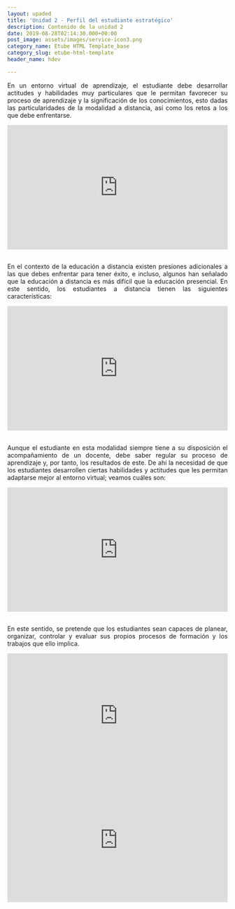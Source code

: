 ```yaml
---
layout: upaded
title: 'Unidad 2 - Perfil del estudiante estratégico'
description: Contenido de la unidad 2
date: 2019-08-28T02:14:30.000+00:00
post_image: assets/images/service-icon3.png
category_name: Etube HTML Template_base
category_slug: etube-html-template
header_name: hdev

---
```

<p align="justify">En un entorno virtual de aprendizaje, el estudiante debe desarrollar actitudes y habilidades muy particulares que le permitan favorecer su proceso de aprendizaje y la significación de los conocimientos, esto dadas las particularidades de la modalidad a distancia, así como los retos a los que debe enfrentarse. </p>
<div style="width: 100%;"><div style="position: relative; padding-bottom: 56.25%; padding-top: 0; height: 0;"><iframe frameborder="0" width="1200px" height="675px" style="position: absolute; top: 0; left: 0; width: 100%; height: 100%;" src="https://view.genial.ly/5d670cf56e51fb0fe247cd93" type="text/html" allowscriptaccess="always" allowfullscreen="true" scrolling="yes" allownetworking="all"></iframe> </div> </div>
<br/>
<p align="justify">En el contexto de la educación a distancia existen presiones adicionales a las que debes enfrentar para tener éxito, e incluso, algunos han señalado que la educación a distancia es más difícil que la educación presencial. En este sentido, los estudiantes a distancia tienen las siguientes características:</p>
<div style="width: 100%;"><div style="position: relative; padding-bottom: 56.25%; padding-top: 0; height: 0;"><iframe frameborder="0" width="1200px" height="675px" style="position: absolute; top: 0; left: 0; width: 100%; height: 100%;" src="https://view.genial.ly/5d6710c20355470fc736cf25" type="text/html" allowscriptaccess="always" allowfullscreen="true" scrolling="yes" allownetworking="all"></iframe> </div> </div>
<br/>
<p align="justify">Aunque el estudiante en esta modalidad siempre tiene a su disposición el acompañamiento de un docente, debe saber regular su proceso de aprendizaje y, por tanto, los resultados de este. De ahí la necesidad de que los estudiantes desarrollen ciertas habilidades y actitudes que les permitan adaptarse mejor al entorno virtual; veamos cuáles son:</p>
<div style="width: 100%;"><div style="position: relative; padding-bottom: 56.25%; padding-top: 0; height: 0;"><iframe frameborder="0" width="1200px" height="675px" style="position: absolute; top: 0; left: 0; width: 100%; height: 100%;" src="https://view.genial.ly/5d682b307d814b1002902f44" type="text/html" allowscriptaccess="always" allowfullscreen="true" scrolling="yes" allownetworking="all"></iframe> </div> </div>
<br/>
<p align="justify">En este sentido, se pretende que los estudiantes sean capaces de planear, organizar, controlar y evaluar sus propios procesos de formación y los trabajos que ello implica. </p>
<div style="width: 100%;"><div style="position: relative; padding-bottom: 56.25%; padding-top: 0; height: 0;"><iframe frameborder="0" width="1200px" height="675px" style="position: absolute; top: 0; left: 0; width: 100%; height: 100%;" src="https://view.genial.ly/5d6842e8d705a10ff8646626" type="text/html" allowscriptaccess="always" allowfullscreen="true" scrolling="yes" allownetworking="all"></iframe> </div> </div>
<div style="width: 100%;"><div style="position: relative; padding-bottom: 56.25%; padding-top: 0; height: 0;"><iframe frameborder="0" width="1200px" height="675px" style="position: absolute; top: 0; left: 0; width: 100%; height: 100%;" src="https://view.genial.ly/5d683d6bd705a10ff8646542" type="text/html" allowscriptaccess="always" allowfullscreen="true" scrolling="yes" allownetworking="all"></iframe> </div> </div>

